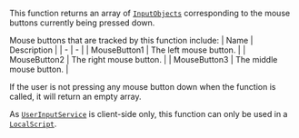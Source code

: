 This function returns an array of [`InputObjects`](https://create.roblox.com/docs/reference/engine/classes/InputObject)
corresponding to the mouse buttons currently being pressed down.

Mouse buttons that are tracked by this function include:
| Name | Description |
| - | - |
| MouseButton1 | The left mouse button. |
| MouseButton2 | The right mouse button. |
| MouseButton3 | The middle mouse button. |

If the user is not pressing any mouse button down when the function is
called, it will return an empty array.

As [`UserInputService`](https://create.roblox.com/docs/reference/engine/classes/UserInputService) is client-side only, this function can only be
used in a [`LocalScript`](https://create.roblox.com/docs/reference/engine/classes/LocalScript).